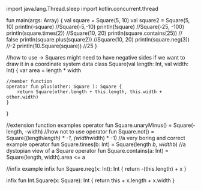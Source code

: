 import java.lang.Thread.sleep
import kotlin.concurrent.thread

fun main(args: Array<String>) {
    val square = Square(5, 10)
    val square2 = Square(5, 10)
    println(-square) //Square(-5,-10)
    println(!square) //Square(-25, -100)
    println(square.times(2)) //Square(10, 20)
    println(square.contains(25)) // false
    println(square.plus(square2)) //Square(10, 20)
    println(square.neg(3)) //-2
    println(10.Square(square)) //25 
}


//how to use -> Squares might need to have negative sides if we want to draw it in a coordinate system
data class Square(val length: Int, val width: Int) {
    var area = length * width

    //member function
    operator fun plus(other: Square ): Square {
        return Square(other.length + this.length, this.width + other.width)
    }
}

//extension function examples
operator fun Square.unaryMinus() = Square(-length, -width)
//how not to use
operator fun Square.not() = Square((length*length) * -1, (width*width) * -1)
//a very boring and correct example
operator fun Square.times(b: Int) = Square(length *b, width*b)
//a dystopian view of a Square
operator fun Square.contains(a: Int) = Square(length, width).area <= a

//infix example
infix fun Square.neg(x: Int): Int {
    return -(this.length) + x
}

infix fun Int.Square(x: Square): Int {
    return this + x.length + x.width
}








